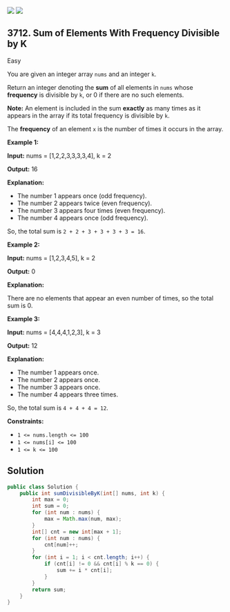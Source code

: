 [![](https://img.shields.io/github/stars/javadev/LeetCode-in-Java?label=Stars&style=flat-square)](https://github.com/javadev/LeetCode-in-Java)
[![](https://img.shields.io/github/forks/javadev/LeetCode-in-Java?label=Fork%20me%20on%20GitHub%20&style=flat-square)](https://github.com/javadev/LeetCode-in-Java/fork)

## 3712\. Sum of Elements With Frequency Divisible by K

Easy

You are given an integer array `nums` and an integer `k`.

Return an integer denoting the **sum** of all elements in `nums` whose **frequency** is divisible by `k`, or 0 if there are no such elements.

**Note:** An element is included in the sum **exactly** as many times as it appears in the array if its total frequency is divisible by `k`.

The **frequency** of an element `x` is the number of times it occurs in the array.

**Example 1:**

**Input:** nums = [1,2,2,3,3,3,3,4], k = 2

**Output:** 16

**Explanation:**

*   The number 1 appears once (odd frequency).
*   The number 2 appears twice (even frequency).
*   The number 3 appears four times (even frequency).
*   The number 4 appears once (odd frequency).

So, the total sum is `2 + 2 + 3 + 3 + 3 + 3 = 16`.

**Example 2:**

**Input:** nums = [1,2,3,4,5], k = 2

**Output:** 0

**Explanation:**

There are no elements that appear an even number of times, so the total sum is 0.

**Example 3:**

**Input:** nums = [4,4,4,1,2,3], k = 3

**Output:** 12

**Explanation:**

*   The number 1 appears once.
*   The number 2 appears once.
*   The number 3 appears once.
*   The number 4 appears three times.

So, the total sum is `4 + 4 + 4 = 12`.

**Constraints:**

*   `1 <= nums.length <= 100`
*   `1 <= nums[i] <= 100`
*   `1 <= k <= 100`

## Solution

```java
public class Solution {
    public int sumDivisibleByK(int[] nums, int k) {
        int max = 0;
        int sum = 0;
        for (int num : nums) {
            max = Math.max(num, max);
        }
        int[] cnt = new int[max + 1];
        for (int num : nums) {
            cnt[num]++;
        }
        for (int i = 1; i < cnt.length; i++) {
            if (cnt[i] != 0 && cnt[i] % k == 0) {
                sum += i * cnt[i];
            }
        }
        return sum;
    }
}
```